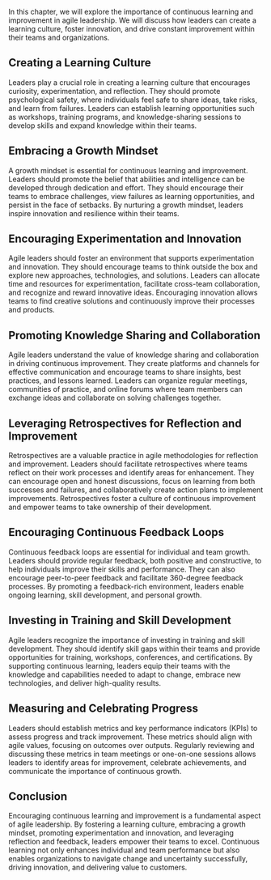 
In this chapter, we will explore the importance of continuous learning and improvement in agile leadership. We will discuss how leaders can create a learning culture, foster innovation, and drive constant improvement within their teams and organizations.

**Creating a Learning Culture**
-------------------------------

Leaders play a crucial role in creating a learning culture that encourages curiosity, experimentation, and reflection. They should promote psychological safety, where individuals feel safe to share ideas, take risks, and learn from failures. Leaders can establish learning opportunities such as workshops, training programs, and knowledge-sharing sessions to develop skills and expand knowledge within their teams.

**Embracing a Growth Mindset**
------------------------------

A growth mindset is essential for continuous learning and improvement. Leaders should promote the belief that abilities and intelligence can be developed through dedication and effort. They should encourage their teams to embrace challenges, view failures as learning opportunities, and persist in the face of setbacks. By nurturing a growth mindset, leaders inspire innovation and resilience within their teams.

**Encouraging Experimentation and Innovation**
----------------------------------------------

Agile leaders should foster an environment that supports experimentation and innovation. They should encourage teams to think outside the box and explore new approaches, technologies, and solutions. Leaders can allocate time and resources for experimentation, facilitate cross-team collaboration, and recognize and reward innovative ideas. Encouraging innovation allows teams to find creative solutions and continuously improve their processes and products.

**Promoting Knowledge Sharing and Collaboration**
-------------------------------------------------

Agile leaders understand the value of knowledge sharing and collaboration in driving continuous improvement. They create platforms and channels for effective communication and encourage teams to share insights, best practices, and lessons learned. Leaders can organize regular meetings, communities of practice, and online forums where team members can exchange ideas and collaborate on solving challenges together.

**Leveraging Retrospectives for Reflection and Improvement**
------------------------------------------------------------

Retrospectives are a valuable practice in agile methodologies for reflection and improvement. Leaders should facilitate retrospectives where teams reflect on their work processes and identify areas for enhancement. They can encourage open and honest discussions, focus on learning from both successes and failures, and collaboratively create action plans to implement improvements. Retrospectives foster a culture of continuous improvement and empower teams to take ownership of their development.

**Encouraging Continuous Feedback Loops**
-----------------------------------------

Continuous feedback loops are essential for individual and team growth. Leaders should provide regular feedback, both positive and constructive, to help individuals improve their skills and performance. They can also encourage peer-to-peer feedback and facilitate 360-degree feedback processes. By promoting a feedback-rich environment, leaders enable ongoing learning, skill development, and personal growth.

**Investing in Training and Skill Development**
-----------------------------------------------

Agile leaders recognize the importance of investing in training and skill development. They should identify skill gaps within their teams and provide opportunities for training, workshops, conferences, and certifications. By supporting continuous learning, leaders equip their teams with the knowledge and capabilities needed to adapt to change, embrace new technologies, and deliver high-quality results.

**Measuring and Celebrating Progress**
--------------------------------------

Leaders should establish metrics and key performance indicators (KPIs) to assess progress and track improvement. These metrics should align with agile values, focusing on outcomes over outputs. Regularly reviewing and discussing these metrics in team meetings or one-on-one sessions allows leaders to identify areas for improvement, celebrate achievements, and communicate the importance of continuous growth.

Conclusion
----------

Encouraging continuous learning and improvement is a fundamental aspect of agile leadership. By fostering a learning culture, embracing a growth mindset, promoting experimentation and innovation, and leveraging reflection and feedback, leaders empower their teams to excel. Continuous learning not only enhances individual and team performance but also enables organizations to navigate change and uncertainty successfully, driving innovation, and delivering value to customers.
